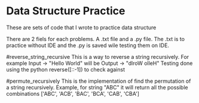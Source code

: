 # Data Structure Practice
These are sets of code that I wrote to practice data structure

There are 2 fiels for each problems. A .txt file and a .py file. The .txt is to practice without IDE and the .py is saved wile testing them on IDE. 

#reverse_string_recursive
This is a way to reverse a string recursively. For example Input -> "Hello World" will be Output -> "dlroW olleH"
Testing done using the python reverse([::-1]) to check against

#permute_recursively
This is the implementation of find the permutation of a string recursively. Example, for string "ABC" it will return all the possible combinations ['ABC', 'ACB', 'BAC', 'BCA', 'CAB', 'CBA'] 